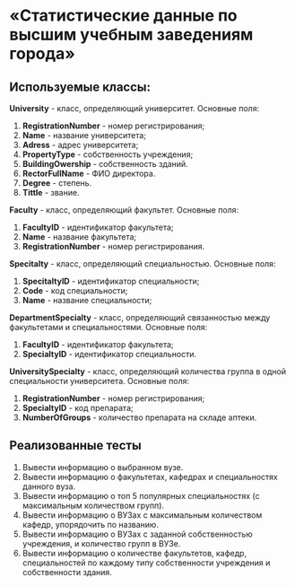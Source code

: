 #  «Статистические данные по высшим учебным заведениям города»

## Используемые классы:
<b>University</b> - класс, определяющий университет.
Основные поля:
1) <b>RegistrationNumber</b> - номер регистрирования;
2) <b>Name</b> - название университета;
3) <b>Adress</b> - адрес университета;
4) <b>PropertyType</b> - собственность учреждения;
5) <b>BuildingOwership</b> - собственность зданий.
6) <b>RectorFullName</b> - ФИО директора.
7) <b>Degree</b> - степень.
8) <b>Tittle</b> - звание.

<b>Faculty</b> - класс, определяющий факультет.
Основные поля:
1) <b>FacultyID</b> - идентификатор факультета;
2) <b>Name</b> - название факультета;
3) <b>RegistrationNumber</b> - номер регистрирования.

<b>Specitalty</b> - класс, определяющий специальностью.
Основные поля:
1) <b>SpecitaltyID</b> - идентификатор специальности;
2) <b>Code</b> - код специальности;
3) <b>Name</b> - название специальности;


<b>DepartmentSpecialty</b> - класс, определяющий связанностью между факультетами и специальностями.
Основные поля:
1) <b>FacultyID</b> - идентификатор факультета;
2) <b>SpecialtyID</b> - идентификатор специальности.

<b>UniversitySpecialty</b> - класс, определяющий количества группа в одной специальности университета.
Основные поля:
1) <b>RegistrationNumber</b> - номер регистрирования;
2) <b>SpecialtyID</b> - код препарата;
3) <b>NumberOfGroups</b> - количество препарата на складе аптеки.

## Реализованные тесты
1) Вывести информацию о выбранном вузе.
2) Вывести информацию о факультетах, кафедрах и специальностях данного вуза.
3) Вывести информацию о топ 5 популярных специальностях (с максимальным количеством групп).
4) Вывести информацию о ВУЗах с максимальным количеством кафедр, упорядочить по названию.
5) Вывести информацию о ВУЗах с заданной собственностью учреждения, и количество групп в ВУЗе. 
6) Вывести информацию о количестве факультетов, кафедр, специальностей по каждому типу собственности учреждения и собственности здания.